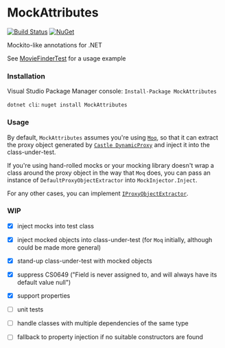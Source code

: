 # MockAttributes

[![Build Status](https://travis-ci.org/alexashley/MockAttributes.svg?branch=master)](https://travis-ci.org/alexashley/MockAttributes)  [![NuGet](https://img.shields.io/nuget/dt/MockAttributes.svg)](https://www.nuget.org/packages/MockAttributes/)


Mockito-like annotations for .NET

See [MovieFinderTest](https://github.com/alexashley/MockAttributes/blob/master/MockAttributes.Demo/MovieFinderInjectedPropertiesTest.cs) for a usage example

### Installation
Visual Studio Package Manager console: `Install-Package MockAttributes` 

`dotnet cli`: `nuget install MockAttributes`

### Usage

By default, `MockAttributes` assumes you're using [`Moq`](https://github.com/moq/moq4), so that it can extract the proxy object generated by [`Castle DynamicProxy`](https://github.com/castleproject/Core) and inject it into the class-under-test.

If you're using hand-rolled mocks or your mocking library doesn't wrap a class around the proxy object in the way that `Moq` does, you can pass an instance of `DefaultProxyObjectExtractor` into `MockInjector.Inject`.   

For any other cases, you can implement [`IProxyObjectExtractor`](https://github.com/alexashley/MockAttributes/blob/master/MockAttributes/Extractors/DefaultProxyObjectExtractor.cs).


### WIP
- [x] inject mocks into test class
- [x] inject mocked objects into class-under-test (for `Moq` initially, although could be made more general)
- [x] stand-up class-under-test with mocked objects
- [x] suppress CS0649 ("Field is never assigned to, and will always have its default value null")
- [x] support properties
- [ ] unit tests
- [ ] handle classes with multiple dependencies of the same type
- [ ] fallback to property injection if no suitable constructors are found

